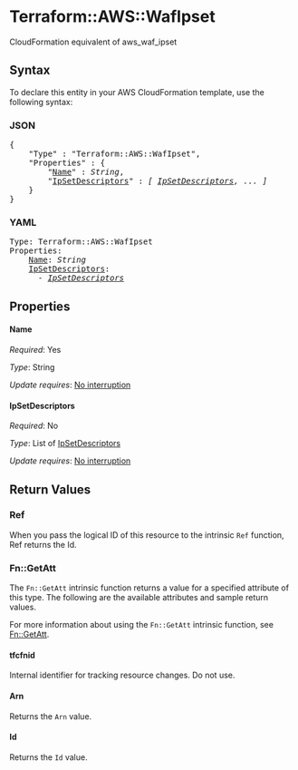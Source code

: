 # Terraform::AWS::WafIpset

CloudFormation equivalent of aws_waf_ipset

## Syntax

To declare this entity in your AWS CloudFormation template, use the following syntax:

### JSON

<pre>
{
    "Type" : "Terraform::AWS::WafIpset",
    "Properties" : {
        "<a href="#name" title="Name">Name</a>" : <i>String</i>,
        "<a href="#ipsetdescriptors" title="IpSetDescriptors">IpSetDescriptors</a>" : <i>[ <a href="ipsetdescriptors.md">IpSetDescriptors</a>, ... ]</i>
    }
}
</pre>

### YAML

<pre>
Type: Terraform::AWS::WafIpset
Properties:
    <a href="#name" title="Name">Name</a>: <i>String</i>
    <a href="#ipsetdescriptors" title="IpSetDescriptors">IpSetDescriptors</a>: <i>
      - <a href="ipsetdescriptors.md">IpSetDescriptors</a></i>
</pre>

## Properties

#### Name

_Required_: Yes

_Type_: String

_Update requires_: [No interruption](https://docs.aws.amazon.com/AWSCloudFormation/latest/UserGuide/using-cfn-updating-stacks-update-behaviors.html#update-no-interrupt)

#### IpSetDescriptors

_Required_: No

_Type_: List of <a href="ipsetdescriptors.md">IpSetDescriptors</a>

_Update requires_: [No interruption](https://docs.aws.amazon.com/AWSCloudFormation/latest/UserGuide/using-cfn-updating-stacks-update-behaviors.html#update-no-interrupt)

## Return Values

### Ref

When you pass the logical ID of this resource to the intrinsic `Ref` function, Ref returns the Id.

### Fn::GetAtt

The `Fn::GetAtt` intrinsic function returns a value for a specified attribute of this type. The following are the available attributes and sample return values.

For more information about using the `Fn::GetAtt` intrinsic function, see [Fn::GetAtt](https://docs.aws.amazon.com/AWSCloudFormation/latest/UserGuide/intrinsic-function-reference-getatt.html).

#### tfcfnid

Internal identifier for tracking resource changes. Do not use.

#### Arn

Returns the <code>Arn</code> value.

#### Id

Returns the <code>Id</code> value.

